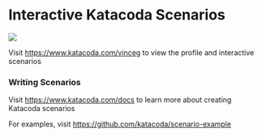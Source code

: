 # Interactive Katacoda Scenarios

[![](http://shields.katacoda.com/katacoda/vinceg/count.svg)](https://www.katacoda.com/vinceg "Get your profile on Katacoda.com")

Visit https://www.katacoda.com/vinceg to view the profile and interactive scenarios

### Writing Scenarios
Visit https://www.katacoda.com/docs to learn more about creating Katacoda scenarios

For examples, visit https://github.com/katacoda/scenario-example
